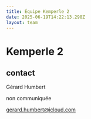 ```yaml
---
title: Équipe Kemperle 2
date: 2025-06-19T14:22:13.298Z
layout: team
---
```


# Kemperle 2



## contact 

Gérard Humbert

non communiquée

gerard.humbert@icloud.com

